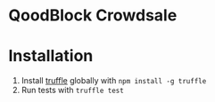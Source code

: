 # QoodBlock Crowdsale

# Installation

1. Install [truffle](http://truffleframework.com) globally with `npm install -g truffle`
2. Run tests with `truffle test`